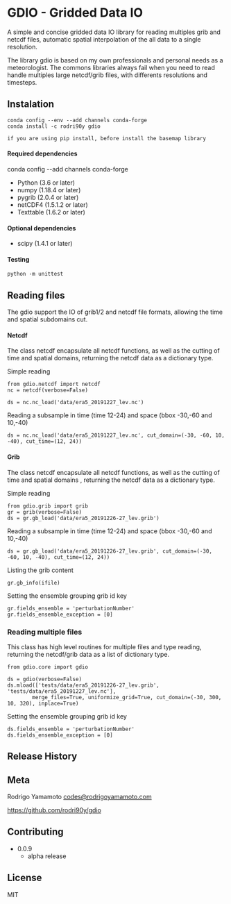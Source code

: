 
# GDIO - Gridded Data IO

A simple and concise gridded data IO library for reading multiples grib and netcdf files, automatic spatial interpolation of the all data to a single resolution.

The library gdio is based on my own professionals and personal needs as a meteorologist. The commons libraries always fail when you need to read handle multiples large netcdf/grib files, with differents resolutions and timesteps.
## Instalation
```
conda config --env --add channels conda-forge
conda install -c rodri90y gdio

if you are using pip install, before install the basemap library
```

#### Required dependencies

conda config --add channels conda-forge

+ Python (3.6 or later)
+ numpy (1.18.4 or later)
+ pygrib (2.0.4 or later)
+ netCDF4 (1.5.1.2 or later)
+ Texttable (1.6.2 or later)

#### Optional dependencies
+ scipy (1.4.1 or later)

#### Testing
```
python -m unittest 
```


## Reading files
The gdio support the IO of grib1/2 and netcdf file formats, allowing the time and spatial subdomains cut.

#### Netcdf
The class netcdf encapsulate all netcdf functions, as well as the cutting of time and spatial domains, returning the netcdf data as a dictionary type.

Simple reading
```
from gdio.netcdf import netcdf
nc = netcdf(verbose=False)

ds = nc.nc_load('data/era5_20191227_lev.nc')
```

Reading a subsample in time (time 12-24) and space (bbox -30,-60 and 10,-40)

```
ds = nc.nc_load('data/era5_20191227_lev.nc', cut_domain=(-30, -60, 10, -40), cut_time=(12, 24))
```


#### Grib
The class netcdf encapsulate all netcdf functions, as well as the cutting of time and spatial domains , returning the netcdf data as a dictionary type.

Simple reading
```
from gdio.grib import grib
gr = grib(verbose=False)
ds = gr.gb_load('data/era5_20191226-27_lev.grib')
```

Reading a subsample in time (time 12-24) and space (bbox -30,-60 and 10,-40)

```
ds = gr.gb_load('data/era5_20191226-27_lev.grib', cut_domain=(-30, -60, 10, -40), cut_time=(12, 24))
```

Listing the grib content

```
gr.gb_info(ifile)
```

Setting the ensemble grouping grib id key

```
gr.fields_ensemble = 'perturbationNumber'
gr.fields_ensemble_exception = [0]
```

### Reading multiple files
This class has high level routines for multiple files and type reading, returning the netcdf/grib data as a list of dictionary type.

```
from gdio.core import gdio

ds = gdio(verbose=False)
ds.mload(['tests/data/era5_20191226-27_lev.grib', 'tests/data/era5_20191227_lev.nc'],  
        merge_files=True, uniformize_grid=True, cut_domain=(-30, 300, 10, 320), inplace=True)
```

Setting the ensemble grouping grib id key

```
ds.fields_ensemble = 'perturbationNumber'
ds.fields_ensemble_exception = [0]
```

## Release History


## Meta
Rodrigo Yamamoto codes@rodrigoyamamoto.com

https://github.com/rodri90y/gdio

## Contributing
* 0.0.9
    * alpha release
    

## License

MIT
